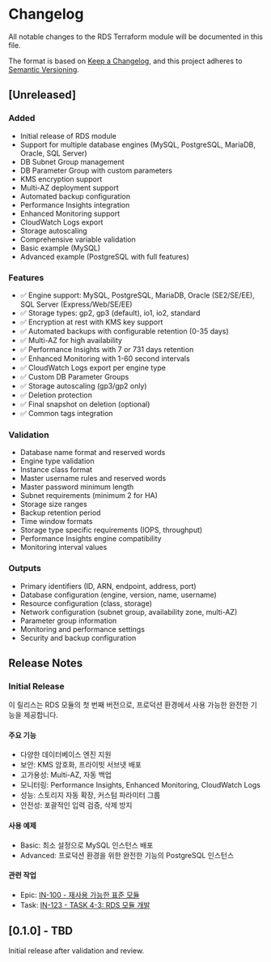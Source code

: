 # Changelog

All notable changes to the RDS Terraform module will be documented in this file.

The format is based on [Keep a Changelog](https://keepachangelog.com/en/1.0.0/),
and this project adheres to [Semantic Versioning](https://semver.org/spec/v2.0.0.html).

## [Unreleased]

### Added
- Initial release of RDS module
- Support for multiple database engines (MySQL, PostgreSQL, MariaDB, Oracle, SQL Server)
- DB Subnet Group management
- DB Parameter Group with custom parameters
- KMS encryption support
- Multi-AZ deployment support
- Automated backup configuration
- Performance Insights integration
- Enhanced Monitoring support
- CloudWatch Logs export
- Storage autoscaling
- Comprehensive variable validation
- Basic example (MySQL)
- Advanced example (PostgreSQL with full features)

### Features
- ✅ Engine support: MySQL, PostgreSQL, MariaDB, Oracle (SE2/SE/EE), SQL Server (Express/Web/SE/EE)
- ✅ Storage types: gp2, gp3 (default), io1, io2, standard
- ✅ Encryption at rest with KMS key support
- ✅ Automated backups with configurable retention (0-35 days)
- ✅ Multi-AZ for high availability
- ✅ Performance Insights with 7 or 731 days retention
- ✅ Enhanced Monitoring with 1-60 second intervals
- ✅ CloudWatch Logs export per engine type
- ✅ Custom DB Parameter Groups
- ✅ Storage autoscaling (gp3/gp2 only)
- ✅ Deletion protection
- ✅ Final snapshot on deletion (optional)
- ✅ Common tags integration

### Validation
- Database name format and reserved words
- Engine type validation
- Instance class format
- Master username rules and reserved words
- Master password minimum length
- Subnet requirements (minimum 2 for HA)
- Storage size ranges
- Backup retention period
- Time window formats
- Storage type specific requirements (IOPS, throughput)
- Performance Insights engine compatibility
- Monitoring interval values

### Outputs
- Primary identifiers (ID, ARN, endpoint, address, port)
- Database configuration (engine, version, name, username)
- Resource configuration (class, storage)
- Network configuration (subnet group, availability zone, multi-AZ)
- Parameter group information
- Monitoring and performance settings
- Security and backup configuration

## Release Notes

### Initial Release

이 릴리스는 RDS 모듈의 첫 번째 버전으로, 프로덕션 환경에서 사용 가능한 완전한 기능을 제공합니다.

#### 주요 기능
- 다양한 데이터베이스 엔진 지원
- 보안: KMS 암호화, 프라이빗 서브넷 배포
- 고가용성: Multi-AZ, 자동 백업
- 모니터링: Performance Insights, Enhanced Monitoring, CloudWatch Logs
- 성능: 스토리지 자동 확장, 커스텀 파라미터 그룹
- 안전성: 포괄적인 입력 검증, 삭제 방지

#### 사용 예제
- Basic: 최소 설정으로 MySQL 인스턴스 배포
- Advanced: 프로덕션 환경을 위한 완전한 기능의 PostgreSQL 인스턴스

#### 관련 작업
- Epic: [IN-100 - 재사용 가능한 표준 모듈](https://ryuqqq.atlassian.net/browse/IN-100)
- Task: [IN-123 - TASK 4-3: RDS 모듈 개발](https://ryuqqq.atlassian.net/browse/IN-123)

## [0.1.0] - TBD

Initial release after validation and review.
